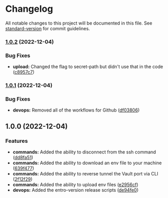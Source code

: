 # Changelog

All notable changes to this project will be documented in this file. See [standard-version](https://github.com/conventional-changelog/standard-version) for commit guidelines.

### [1.0.2](https://github.com/entrostat/entro-vault/compare/v1.0.1...v1.0.2) (2022-12-04)


### Bug Fixes

* **upload:** Changed the flag to secret-path but didn't use that in the code ([c8957c7](https://github.com/entrostat/entro-vault/commit/c8957c757e06dfbf18486e8f7a2d933f3d6ed12c))

### [1.0.1](https://github.com/entrostat/entro-vault/compare/v1.0.0...v1.0.1) (2022-12-04)


### Bug Fixes

* **devops:** Removed all of the workflows for Github ([df03806](https://github.com/entrostat/entro-vault/commit/df03806fc88cecab558c94a76aba39bf0d7c669b))

## 1.0.0 (2022-12-04)


### Features

* **commands:** Added the ability to disconnect from the ssh command ([dd8fa51](https://github.com/entrostat/entro-vault/commit/dd8fa51b95576a0cfc7173c19a7c3af6e7bf79b3))
* **commands:** Added the ability to download an env file to your machine ([639f477](https://github.com/entrostat/entro-vault/commit/639f477cdd3d071e2d11be124187154e227bc838))
* **commands:** Added the ability to reverse tunnel the Vault port via CLI ([2f12f29](https://github.com/entrostat/entro-vault/commit/2f12f29f6b99385da1d807984c878bc2f0809832))
* **commands:** Added the ability to upload env files ([e2956cf](https://github.com/entrostat/entro-vault/commit/e2956cf4dfba3d38ae4318f0f15103fdaca24106))
* **devops:** Added the entro-version release scripts ([de94fe0](https://github.com/entrostat/entro-vault/commit/de94fe0860a2746b79a49ff5d521204c9cd6f9aa))
